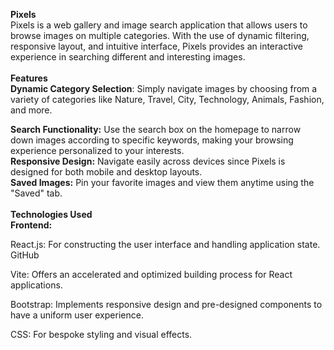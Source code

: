 ****Pixels****
<br>
Pixels is a web gallery and image search application that allows users to browse images on multiple categories. With the use of dynamic filtering, responsive layout, and intuitive interface, Pixels provides an interactive experience in searching different and interesting images.
<br>
<br>
**Features**
<br>
**Dynamic Category Selection**: Simply navigate images by choosing from a variety of categories like Nature, Travel, City, Technology, Animals, Fashion, and more.
<br>

**Search Functionality:** Use the search box on the homepage to narrow down images according to specific keywords, making your browsing experience personalized to your interests.​
<br>
**Responsive Design:** Navigate easily across devices since Pixels is designed for both mobile and desktop layouts.​
<br>
**Saved Images:** Pin your favorite images and view them anytime using the "Saved" tab.​
<br>
<br>
**Technologies Used**
<br>
**Frontend:**

React.js: For constructing the user interface and handling application state.​
GitHub

Vite: Offers an accelerated and optimized building process for React applications.

Bootstrap: Implements responsive design and pre-designed components to have a uniform user experience.

CSS: For bespoke styling and visual effects.
